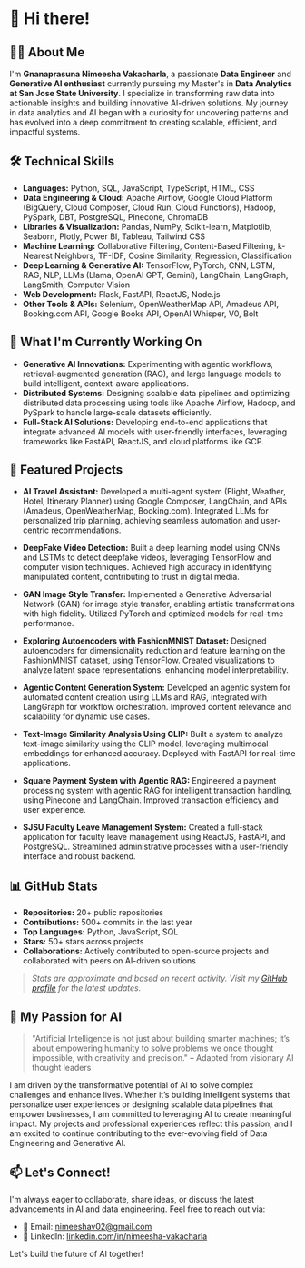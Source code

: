 # 👋 Hi there!

## 👩‍💻 About Me

I'm **Gnanaprasuna Nimeesha Vakacharla**, a passionate **Data Engineer** and **Generative AI enthusiast** currently pursuing my Master's in **Data Analytics at San Jose State University**. I specialize in transforming raw data into actionable insights and building innovative AI-driven solutions. My journey in data analytics and AI began with a curiosity for uncovering patterns and has evolved into a deep commitment to creating scalable, efficient, and impactful systems.

## 🛠️ Technical Skills

- **Languages:** Python, SQL, JavaScript, TypeScript, HTML, CSS
- **Data Engineering & Cloud:** Apache Airflow, Google Cloud Platform (BigQuery, Cloud Composer, Cloud Run, Cloud Functions), Hadoop, PySpark, DBT, PostgreSQL, Pinecone, ChromaDB
- **Libraries & Visualization:** Pandas, NumPy, Scikit-learn, Matplotlib, Seaborn, Plotly, Power BI, Tableau, Tailwind CSS
- **Machine Learning:** Collaborative Filtering, Content-Based Filtering, k-Nearest Neighbors, TF-IDF, Cosine Similarity, Regression, Classification
- **Deep Learning & Generative AI:** TensorFlow, PyTorch, CNN, LSTM, RAG, NLP, LLMs (Llama, OpenAI GPT, Gemini), LangChain, LangGraph, LangSmith, Computer Vision
- **Web Development:** Flask, FastAPI, ReactJS, Node.js
- **Other Tools & APIs:** Selenium, OpenWeatherMap API, Amadeus API, Booking.com API, Google Books API, OpenAI Whisper, V0, Bolt

## 🚀 What I'm Currently Working On

- **Generative AI Innovations:** Experimenting with agentic workflows, retrieval-augmented generation (RAG), and large language models to build intelligent, context-aware applications.
- **Distributed Systems:** Designing scalable data pipelines and optimizing distributed data processing using tools like Apache Airflow, Hadoop, and PySpark to handle large-scale datasets efficiently.
- **Full-Stack AI Solutions:** Developing end-to-end applications that integrate advanced AI models with user-friendly interfaces, leveraging frameworks like FastAPI, ReactJS, and cloud platforms like GCP.

## 🌟 Featured Projects

- **AI Travel Assistant:** Developed a multi-agent system (Flight, Weather, Hotel, Itinerary Planner) using Google Composer, LangChain, and APIs (Amadeus, OpenWeatherMap, Booking.com). Integrated LLMs for personalized trip planning, achieving seamless automation and user-centric recommendations.

- **DeepFake Video Detection:** Built a deep learning model using CNNs and LSTMs to detect deepfake videos, leveraging TensorFlow and computer vision techniques. Achieved high accuracy in identifying manipulated content, contributing to trust in digital media.

- **GAN Image Style Transfer:** Implemented a Generative Adversarial Network (GAN) for image style transfer, enabling artistic transformations with high fidelity. Utilized PyTorch and optimized models for real-time performance.

- **Exploring Autoencoders with FashionMNIST Dataset:** Designed autoencoders for dimensionality reduction and feature learning on the FashionMNIST dataset, using TensorFlow. Created visualizations to analyze latent space representations, enhancing model interpretability.

- **Agentic Content Generation System:** Developed an agentic system for automated content creation using LLMs and RAG, integrated with LangGraph for workflow orchestration. Improved content relevance and scalability for dynamic use cases.

- **Text-Image Similarity Analysis Using CLIP:** Built a system to analyze text-image similarity using the CLIP model, leveraging multimodal embeddings for enhanced accuracy. Deployed with FastAPI for real-time applications.

- **Square Payment System with Agentic RAG:** Engineered a payment processing system with agentic RAG for intelligent transaction handling, using Pinecone and LangChain. Improved transaction efficiency and user experience.

- **SJSU Faculty Leave Management System:** Created a full-stack application for faculty leave management using ReactJS, FastAPI, and PostgreSQL. Streamlined administrative processes with a user-friendly interface and robust backend.

## 📊 GitHub Stats

- **Repositories:** 20+ public repositories  
- **Contributions:** 500+ commits in the last year  
- **Top Languages:** Python, JavaScript, SQL  
- **Stars:** 50+ stars across projects  
- **Collaborations:** Actively contributed to open-source projects and collaborated with peers on AI-driven solutions

> _Stats are approximate and based on recent activity. Visit my [GitHub profile](https://github.com/Nimeesha-Vakacharla) for the latest updates._

## 💬 My Passion for AI

> "Artificial Intelligence is not just about building smarter machines; it’s about empowering humanity to solve problems we once thought impossible, with creativity and precision." – Adapted from visionary AI thought leaders

I am driven by the transformative potential of AI to solve complex challenges and enhance lives. Whether it’s building intelligent systems that personalize user experiences or designing scalable data pipelines that empower businesses, I am committed to leveraging AI to create meaningful impact. My projects and professional experiences reflect this passion, and I am excited to continue contributing to the ever-evolving field of Data Engineering and Generative AI.

## 📫 Let's Connect!

I'm always eager to collaborate, share ideas, or discuss the latest advancements in AI and data engineering. Feel free to reach out via:

- 📧 Email: [nimeeshav02@gmail.com](mailto:nimeeshav02@gmail.com)
- 🔗 LinkedIn: [linkedin.com/in/nimeesha-vakacharla](https://linkedin.com/in/nimeesha-vakacharla)

Let's build the future of AI together!
